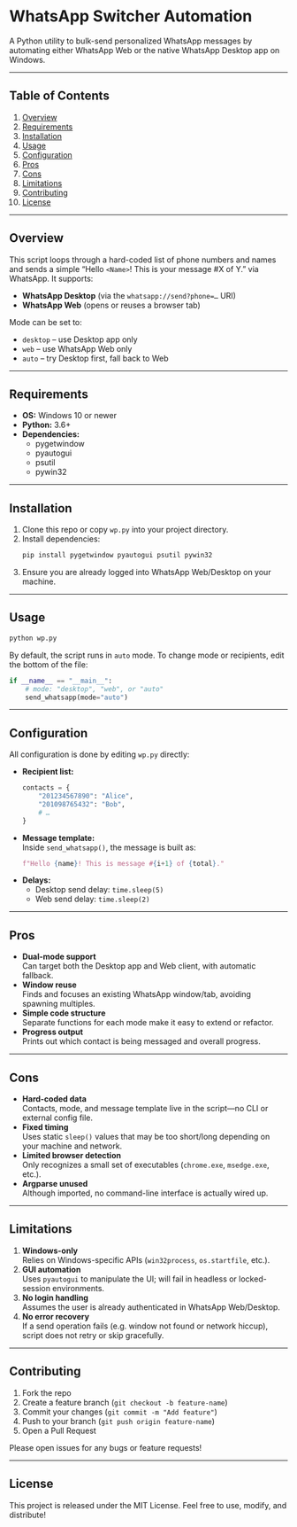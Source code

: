 # WhatsApp Switcher Automation

A Python utility to bulk-send personalized WhatsApp messages by automating either WhatsApp Web or the native WhatsApp Desktop app on Windows.

---

## Table of Contents

1. [Overview](#overview)  
2. [Requirements](#requirements)  
3. [Installation](#installation)  
4. [Usage](#usage)  
5. [Configuration](#configuration)  
6. [Pros](#pros)  
7. [Cons](#cons)  
8. [Limitations](#limitations)  
9. [Contributing](#contributing)  
10. [License](#license)  

---

## Overview

This script loops through a hard-coded list of phone numbers and names and sends a simple “Hello `<Name>`! This is your message #X of Y.” via WhatsApp. It supports:

- **WhatsApp Desktop** (via the `whatsapp://send?phone=…` URI)  
- **WhatsApp Web** (opens or reuses a browser tab)

Mode can be set to:

- `desktop` – use Desktop app only  
- `web` – use WhatsApp Web only  
- `auto` – try Desktop first, fall back to Web  

---

## Requirements

- **OS:** Windows 10 or newer  
- **Python:** 3.6+  
- **Dependencies:**
  - pygetwindow  
  - pyautogui  
  - psutil  
  - pywin32  

---

## Installation

1. Clone this repo or copy `wp.py` into your project directory.  
2. Install dependencies:
   ```bash
   pip install pygetwindow pyautogui psutil pywin32
   ```
3. Ensure you are already logged into WhatsApp Web/Desktop on your machine.

---

## Usage

```bash
python wp.py
```

By default, the script runs in `auto` mode. To change mode or recipients, edit the bottom of the file:

```python
if __name__ == "__main__":
    # mode: "desktop", "web", or "auto"
    send_whatsapp(mode="auto")
```

---

## Configuration

All configuration is done by editing `wp.py` directly:

- **Recipient list:**  
  ```python
  contacts = {
      "201234567890": "Alice",
      "201098765432": "Bob",
      # …
  }
  ```
- **Message template:**  
  Inside `send_whatsapp()`, the message is built as:
  ```python
  f"Hello {name}! This is message #{i+1} of {total}."
  ```
- **Delays:**  
  - Desktop send delay: `time.sleep(5)`  
  - Web send delay: `time.sleep(2)`  

---

## Pros

- **Dual-mode support**  
  Can target both the Desktop app and Web client, with automatic fallback.  
- **Window reuse**  
  Finds and focuses an existing WhatsApp window/tab, avoiding spawning multiples.  
- **Simple code structure**  
  Separate functions for each mode make it easy to extend or refactor.  
- **Progress output**  
  Prints out which contact is being messaged and overall progress.

---

## Cons

- **Hard-coded data**  
  Contacts, mode, and message template live in the script—no CLI or external config file.  
- **Fixed timing**  
  Uses static `sleep()` values that may be too short/long depending on your machine and network.  
- **Limited browser detection**  
  Only recognizes a small set of executables (`chrome.exe`, `msedge.exe`, etc.).  
- **Argparse unused**  
  Although imported, no command-line interface is actually wired up.

---

## Limitations

1. **Windows-only**  
   Relies on Windows-specific APIs (`win32process`, `os.startfile`, etc.).  
2. **GUI automation**  
   Uses `pyautogui` to manipulate the UI; will fail in headless or locked-session environments.  
3. **No login handling**  
   Assumes the user is already authenticated in WhatsApp Web/Desktop.  
4. **No error recovery**  
   If a send operation fails (e.g. window not found or network hiccup), script does not retry or skip gracefully.

---

## Contributing

1. Fork the repo  
2. Create a feature branch (`git checkout -b feature-name`)  
3. Commit your changes (`git commit -m "Add feature"`)  
4. Push to your branch (`git push origin feature-name`)  
5. Open a Pull Request  

Please open issues for any bugs or feature requests!

---

## License

This project is released under the MIT License. Feel free to use, modify, and distribute!
